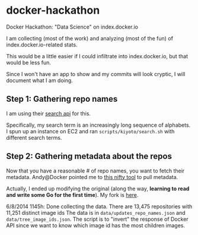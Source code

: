 docker-hackathon
================

Docker Hackathon: "Data Science" on index.docker.io

I am collecting (most of the work) and analyzing (most of the fun) of index.docker.io-related stats.

This would be a little easier if I could infiltrate into index.docker.io, but that would be less fun.

Since I won't have an app to show and my commits will look cryptic, I will document what I am doing.

## Step 1: Gathering repo names

I am using their [search api](http://docs.docker.io/reference/api/docker-io_api/) for this.

Specifically, my search term is an increasingly long sequence of alphabets. I spun up an instance
on EC2 and ran `scripts/kiyoto/search.sh` with different search terms.

## Step 2: Gathering metadata about the repos

Now that you have a reasonable # of repo names, you want to fetch their metadata. Andy@Docker pointed
me to [this nifty tool](https://github.com/samalba/docker-registry-debug/) to pull metadata.

Actually, I ended up modifying the original (along the way, **learning to read and write some Go for
the first time**). My fork is [here](https://github.com/kiyoto/docker-registry-debug/commit/f20d6d1161eb98ad1d79869690e1dd34203bae41).

6/8/2014 1145h: Done collecting the data. There are 13,475 repositories with 11,251 distinct image ids
The data is in `data/updates_repo_names.json` and `data/tree_image_ids.json`. The script is to "invert"
the response of Docker API since we want to know which image id has the most children images.

